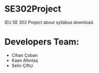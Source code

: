 # SE302Project
IEU SE 302 Project about syllabus download. 
# Developers Team: 
- Cihan Çoban
- Kaan Altıntaş
- Selin Çiftçi
